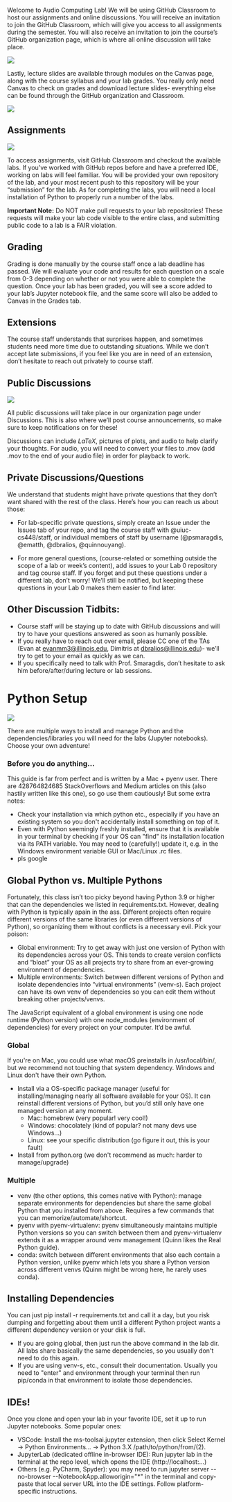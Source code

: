 Welcome to Audio Computing Lab! We will be using GitHub Classroom to host our assignments and online discussions. You will receive an invitation to join the GitHub Classroom, which will give you access to all assignments during the semester. You will also receive an invitation to join the course’s GitHub organization page, which is where all online discussion will take place.

![](images/a.png)

Lastly, lecture slides are available through modules on the Canvas page, along with the course syllabus and your lab grades. You really only need Canvas to check on grades and download lecture slides- everything else can be found through the GitHub organization and Classroom.

![](images/b.png)

## Assignments

![](images/c.png)

To access assignments, visit GitHub Classroom and checkout the available labs. If you’ve worked with GitHub repos before and have a preferred IDE, working on labs will feel familiar. You will be provided your own repository of the lab, and your most recent push to this repository will be your “submission” for the lab. As for completing the labs, you will need a local installation of Python to properly run a number of the labs.

**Important Note:** Do NOT make pull requests to your lab repositories! These requests will make your lab code visible to the entire class, and submitting public code to a lab is a FAIR violation.

## Grading

Grading is done manually by the course staff once a lab deadline has passed. We will evaluate your code and results for each question on a scale from 0-3 depending on whether or not you were able to complete the question. Once your lab has been graded, you will see a score added to your lab’s Jupyter notebook file, and the same score will also be added to Canvas in the Grades tab.

## Extensions

The course staff understands that surprises happen, and sometimes students need more time due to outstanding situations. While we don’t accept late submissions, if you feel like you are in need of an extension, don’t hesitate to reach out privately to course staff.

## Public Discussions

![](images/d.png)

All public discussions will take place in our organization page under Discussions. This is also where we’ll post course announcements, so make sure to keep notifications on for these!

Discussions can include $LaTeX$, pictures of plots, and audio to help clarify your thoughts. For audio, you will need to convert your files to .mov (add .mov to the end of your audio file) in order for playback to work.

## Private Discussions/Questions

We understand that students might have private questions that they don’t want shared with the rest of the class. Here’s how you can reach us about those:

- For lab-specific private questions, simply create an Issue under the Issues tab of your repo, and tag the course staff with @uiuc-cs448/staff, or individual members of staff by username (@psmaragdis, @ematth, @dbralios, @quinnouyang).

- For more general questions, (course-related or something outside the scope of a lab or week’s content), add issues to your Lab 0 repository and tag course staff. If you forget and put these questions under a different lab, don’t worry! We’ll still be notified, but keeping these questions in your Lab 0 makes them easier to find later.

## Other Discussion Tidbits:

- Course staff will be staying up to date with GitHub discussions and will try to have your questions answered as soon as humanly possible.
- If you really have to reach out over email, please CC one of the TAs (Evan at evanmm3@illinois.edu, Dimitris at dbralios@illinois.edu)- we’ll try to get to your email as quickly as we can.
- If you specifically need to talk with Prof. Smaragdis, don’t hesitate to ask him before/after/during lecture or lab sessions.

# Python Setup

![](images/python.png)

There are multiple ways to install and manage Python and the dependencies/libraries you will need for the labs (Jupyter notebooks). Choose your own adventure!

### Before you do anything...

This guide is far from perfect and is written by a Mac + pyenv user. There are 428764824685 StackOverflows and Medium articles on this (also hastily written like this one), so go use them cautiously! But some extra notes:

- Check your installation via which python etc., especially if you have an existing system so you don't accidentally install something on top of it.
- Even with Python seemingly freshly installed, ensure that it is available in your terminal by checking if your OS can "find" its installation location via its PATH variable. You may need to (carefully!) update it, e.g. in the Windows environment variable GUI or Mac/Linux .rc files.
- pls google

## Global Python vs. Multiple Pythons

Fortunately, this class isn’t too picky beyond having Python 3.9 or higher that can the dependencies we listed in requirements.txt. However, dealing with Python is typically apain in the ass. Different projects often require different versions of the same libraries (or even different versions of Python), so organizing them without conflicts is a necessary evil. Pick your poison:

- Global environment: Try to get away with just one version of Python with its dependencies across your OS. This tends to create version conflicts and “bloat” your OS as all projects try to share from an ever-growing environment of dependencies.
- Multiple environments: Switch between different versions of Python and isolate dependencies into “virtual environments” (venv-s). Each project can have its own venv of dependencies so you can edit them without breaking other projects/venvs.

The JavaScript equivalent of a global environment is using one node runtime (Python version) with one node_modules (environment of dependencies) for every project on your computer. It’d be awful.

### Global

If you're on Mac, you could use what macOS preinstalls in /usr/local/bin/, but we recommend not touching that system dependency. Windows and Linux don't have their own Python.

- Install via a OS-specific package manager (useful for installing/managing nearly all software available for your OS). It can reinstall different versions of Python, but you’d still only have one managed version at any moment.
  - Mac: homebrew (very popular! very cool!)
  - Windows: chocolately (kind of popular? not many devs use Windows...)
  - Linux: see your specific distribution (go figure it out, this is your fault)
- Install from python.org (we don't recommend as much: harder to manage/upgrade)

### Multiple

- venv (the other options, this comes native with Python): manage separate environments for dependencies but share the same global Python that you installed from above. Requires a few commands that you can memorize/automate/shortcut.
- pyenv with pyenv-virtualenv: pyenv simultaneously maintains multiple Python versions so you can switch between them and pyenv-virtualenv extends it as a wrapper around venv management (Quinn likes the Real Python guide).
- conda: switch between different environments that also each contain a Python version, unlike pyenv which lets you share a Python version across different venvs (Quinn might be wrong here, he rarely uses conda).

## Installing Dependencies

You can just pip install -r requirements.txt and call it a day, but you risk dumping and forgetting about them until a different Python project wants a different dependency version or your disk is full.

- If you are going global, then just run the above command in the lab dir. All labs share basically the same dependencies, so you usually don't need to do this again.
- If you are using venv-s, etc., consult their documentation. Usually you need to "enter" and environment through your terminal then run pip/conda in that environment to isolate those dependencies.

## IDEs!

Once you clone and open your lab in your favorite IDE, set it up to run Jupyter notebooks. Some popular ones:

- VSCode: Install the ms-toolsai.jupyter extension, then click Select Kernel → Python Environments... → Python 3.X /path/to/python/from/(2).
- JupyterLab (dedicated offline in-browser IDE): Run jupyter lab in the terminal at the repo level, which opens the IDE (http://localhost:...)
- Others (e.g. PyCharm, Spyder): you may need to run jupyter server --no-browser --NotebookApp.alloworigin="\*" in the terminal and copy-paste that local server URL into the IDE settings. Follow platform-specific instructions.
